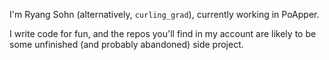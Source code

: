 I'm Ryang Sohn (alternatively, `curling_grad`), currently working in PoApper.

I write code for fun, and the repos you'll find in my account are likely to be some unfinished (and probably abandoned) side project.
